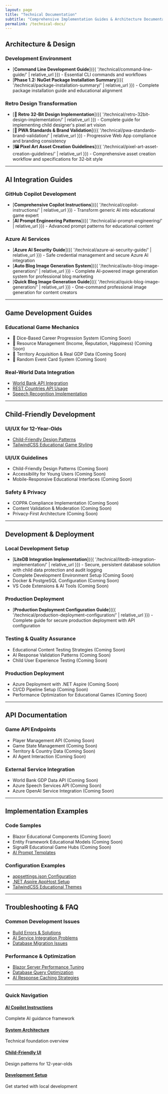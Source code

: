 ```yaml
---
layout: page
title: "Technical Documentation"
subtitle: "Comprehensive Implementation Guides & Architecture Documentation"
permalink: /technical-docs/
---
```


## Architecture & Design

### Development Environment

- [**Command Line Development Guide**]({{ '/technical/command-line-guide/' | relative_url }}) - Essential CLI commands and workflows
- [**Phase 1.2: NuGet Package Installation Summary**]({{ '/technical/package-installation-summary/' | relative_url }}) - Complete package installation guide and educational alignment

### Retro Design Transformation

- [**🎨 Retro 32-Bit Design Implementation**]({{ '/technical/retro-32bit-design-implementation/' | relative_url }}) - Complete guide for implementing child designer's pixel art vision
- [**📱 PWA Standards & Brand Validation**]({{ '/technical/pwa-standards-brand-validation/' | relative_url }}) - Progressive Web App compliance and branding consistency
- [**🖼️ Pixel Art Asset Creation Guidelines**]({{ '/technical/pixel-art-asset-creation-guidelines/' | relative_url }}) - Comprehensive asset creation workflow and specifications for 32-bit style

---

## AI Integration Guides

### GitHub Copilot Development

- [**Comprehensive Copilot Instructions**]({{ '/technical/copilot-instructions/' | relative_url }}) - Transform generic AI into educational game expert
- [**AI Prompt Engineering Patterns**]({{ '/technical/ai-prompt-engineering/' | relative_url }}) - Advanced prompt patterns for educational content

### Azure AI Services

- [**Azure AI Security Guide**]({{ '/technical/azure-ai-security-guide/' | relative_url }}) - Safe credential management and secure Azure AI integration
- [**Auto Blog Image Generation System**]({{ '/technical/auto-blog-image-generation/' | relative_url }}) - Complete AI-powered image generation system for professional blog marketing
- [**Quick Blog Image Generation Guide**]({{ '/technical/quick-blog-image-generation/' | relative_url }}) - One-command professional image generation for content creators

---

## Game Development Guides

### Educational Game Mechanics

- 🚧 Dice-Based Career Progression System (Coming Soon)
- 🚧 Resource Management (Income, Reputation, Happiness) (Coming Soon)
- 🚧 Territory Acquisition & Real GDP Data (Coming Soon)
- 🚧 Random Event Card System (Coming Soon)

### Real-World Data Integration

- [World Bank API Integration](/technical/world-bank-api/)
- [REST Countries API Usage](/technical/countries-api/)
- [Speech Recognition Implementation](/technical/speech-recognition/)

---

## Child-Friendly Development

### UI/UX for 12-Year-Olds

- [Child-Friendly Design Patterns](/technical/child-ui-patterns/)
- [TailwindCSS Educational Game Styling](/technical/tailwind-educational/)

### UI/UX Guidelines

- Child-Friendly Design Patterns (Coming Soon)
- Accessibility for Young Users (Coming Soon)
- Mobile-Responsive Educational Interfaces (Coming Soon)

### Safety & Privacy

- COPPA Compliance Implementation (Coming Soon)
- Content Validation & Moderation (Coming Soon)
- Privacy-First Architecture (Coming Soon)

---

## Development & Deployment

### Local Development Setup

- [**LiteDB Integration Implementation**]({{ '/technical/litedb-integration-implementation/' | relative_url }}) - Secure, persistent database solution with child data protection and audit logging
- Complete Development Environment Setup (Coming Soon)
- Docker & PostgreSQL Configuration (Coming Soon)
- VS Code Extensions & AI Tools (Coming Soon)

### Production Deployment

- [**Production Deployment Configuration Guide**]({{ '/technical/production-deployment-configuration/' | relative_url }}) - Complete guide for secure production deployment with API configuration

### Testing & Quality Assurance

- Educational Content Testing Strategies (Coming Soon)
- AI Response Validation Patterns (Coming Soon)
- Child User Experience Testing (Coming Soon)

### Production Deployment

- Azure Deployment with .NET Aspire (Coming Soon)
- CI/CD Pipeline Setup (Coming Soon)
- Performance Optimization for Educational Games (Coming Soon)

---

## API Documentation

### Game API Endpoints

- Player Management API (Coming Soon)
- Game State Management (Coming Soon)
- Territory & Country Data (Coming Soon)
- AI Agent Interaction (Coming Soon)

### External Service Integration

- World Bank GDP Data API (Coming Soon)
- Azure Speech Services API (Coming Soon)
- Azure OpenAI Service Integration (Coming Soon)

---

## Implementation Examples

### Code Samples

- Blazor Educational Components (Coming Soon)
- Entity Framework Educational Models (Coming Soon)
- SignalR Educational Game Hubs (Coming Soon)
- [AI Prompt Templates](/technical/prompt-templates/)

### Configuration Examples

- [appsettings.json Configuration](/technical/configuration-examples/)
- [.NET Aspire AppHost Setup](/technical/aspire-examples/)
- [TailwindCSS Educational Themes](/technical/tailwind-examples/)

---

## Troubleshooting & FAQ

### Common Development Issues

- [Build Errors & Solutions](/technical/troubleshooting-build/)
- [AI Service Integration Problems](/technical/troubleshooting-ai/)
- [Database Migration Issues](/technical/troubleshooting-database/)

### Performance & Optimization

- [Blazor Server Performance Tuning](/technical/blazor-performance/)
- [Database Query Optimization](/technical/database-performance/)
- [AI Response Caching Strategies](/technical/ai-caching/)

---

<div class="documentation-navigation">
  <h3>Quick Navigation</h3>
  <div class="nav-grid">
    <div class="nav-item">
      <h4><a href="/technical/copilot-instructions/">AI Copilot Instructions</a></h4>
      <p>Complete AI guidance framework</p>
    </div>
    <div class="nav-item">
      <h4><a href="/technical/system-architecture/">System Architecture</a></h4>
      <p>Technical foundation overview</p>
    </div>
    <div class="nav-item">
      <h4><a href="/technical/child-ui-patterns/">Child-Friendly UI</a></h4>
      <p>Design patterns for 12-year-olds</p>
    </div>
    <div class="nav-item">
      <h4><a href="/technical/development-setup/">Development Setup</a></h4>
      <p>Get started with local development</p>
    </div>
  </div>
</div>
